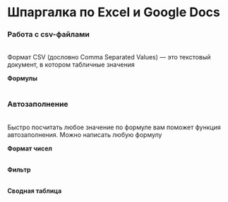 # Шпаргалка по Excel и Google Docs

### Работа с csv-файлами<br>
<br>
Формат CSV (дословно Comma Separated Values) — это текстовый документ, в котором табличные значения 

**Формулы**<br>
<br>

### Автозаполнение<br>
<br>
Быстро посчитать любое значение по формуле вам поможет функция автозаполнения. Можно написать любую формулу

**Формат чисел**<br>
<br>

**Фильтр**<br>
<br>

**Сводная таблица**<br>
<br>